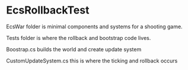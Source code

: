 # EcsRollbackTest

EcsWar folder is minimal components and systems for a shooting game.

Tests folder is where the rollback and bootstrap code lives.

Boostrap.cs builds the world and create update system

CustomUpdateSystem.cs this is where the ticking and rollback occurs
